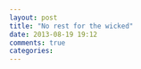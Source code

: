 ```yaml
---
layout: post
title: "No rest for the wicked"
date: 2013-08-19 19:12
comments: true
categories: 
---
```

